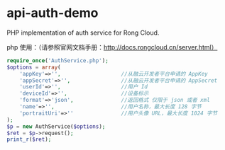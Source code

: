 api-auth-demo
================

PHP implementation of auth service for Rong Cloud.

php 使用：（请参照官网文档手册：http://docs.rongcloud.cn/server.html）
```php
require_once('AuthService.php');
$options = array(
    'appKey'=>'',                   //从融云开发者平台申请的 AppKey
    'appSecret'=>'',                //从融云开发者平台申请的 AppSecret
    'userId'=>'',                   //用户 Id
    'deviceId'=>'',                 //设备标示
    'format'=>'json',               //返回格式 仅限于 json 或者 xml
    'name'=>'',                     //用户名称，最大长度 128 字节
    'portraitUri'=>''               //用户头像 URL，最大长度 1024 字节
);
$p = new AuthService($options);
$ret = $p->request();
print_r($ret);
```
